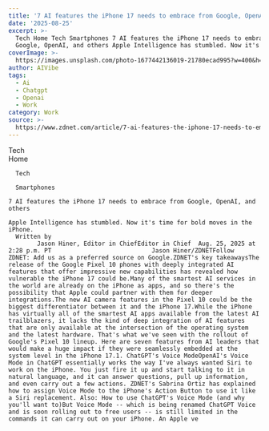 ```yaml
---
title: '7 AI features the iPhone 17 needs to embrace from Google, OpenAI, and others'
date: '2025-08-25'
excerpt: >-
  Tech Home Tech Smartphones 7 AI features the iPhone 17 needs to embrace from
  Google, OpenAI, and others Apple Intelligence has stumbled. Now it's time...
coverImage: >-
  https://images.unsplash.com/photo-1677442136019-21780ecad995?w=400&h=200&fit=crop&auto=format
author: AIVibe
tags:
  - Ai
  - Chatgpt
  - Openai
  - Work
category: Work
source: >-
  https://www.zdnet.com/article/7-ai-features-the-iphone-17-needs-to-embrace-from-google-openai-and-others/
---
```

Tech      
      Home
    
      Tech
    
      Smartphones
       
    7 AI features the iPhone 17 needs to embrace from Google, OpenAI, and others
     
    Apple Intelligence has stumbled. Now it's time for bold moves in the iPhone.
      Written by 
            Jason Hiner, Editor in ChiefEditor in Chief  Aug. 25, 2025 at 2:28 p.m. PT                            Jason Hiner/ZDNETFollow ZDNET: Add us as a preferred source on Google.ZDNET's key takeawaysThe release of the Google Pixel 10 phones with deeply integrated AI features that offer impressive new capabilities has revealed how vulnerable the iPhone 17 could be.Many of the smartest AI services in the world are already on the iPhone as apps, and so there's the possibility that Apple could partner with them for deeper integrations.The new AI camera features in the Pixel 10 could be the biggest differentiator between it and the iPhone 17.While the iPhone has virtually all of the smartest AI apps available from the latest AI trailblazers, it lacks the kind of deep integration of AI features that are only available at the intersection of the operating system and the latest hardware. That's what we've seen with the rollout of Google's Pixel 10 lineup. Here are seven features from AI leaders that would make a huge impact if they were seamlessly embedded at the system level in the iPhone 17.1. ChatGPT's Voice ModeOpenAI's Voice Mode in ChatGPT essentially works the way I've always wanted Siri to work on the iPhone. You just fire it up and start talking to it in natural language, and it can answer questions, pull up information, and even carry out a few actions. ZDNET's Sabrina Ortiz has explained how to assign Voice Mode to the iPhone's Action Button to use it like a Siri replacement. Also: How to use ChatGPT's Voice Mode (and why you'll want to)But Voice Mode -- which is being renamed ChatGPT Voice and is soon rolling out to free users -- is still limited in the commands it can carry out on your iPhone. An Apple ve
